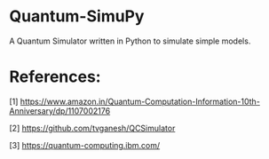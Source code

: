 # Quantum-SimuPy
A Quantum Simulator written in Python to simulate simple models. 

# References:
[1] https://www.amazon.in/Quantum-Computation-Information-10th-Anniversary/dp/1107002176

[2] https://github.com/tvganesh/QCSimulator

[3] https://quantum-computing.ibm.com/

